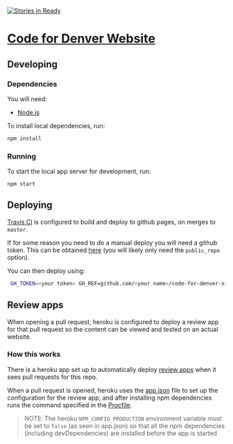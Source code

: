 [![Stories in Ready](https://badge.waffle.io/codefordenver/code-for-denver-site.png?label=ready&title=Ready)](http://waffle.io/codefordenver/code-for-denver-site)

# [Code for Denver Website](http://www.codefordenver.org/)

## Developing

### Dependencies
You will need:
- [Node.js](https://nodejs.org/)

To install local dependencies, run:
```bash
npm install
```

### Running
To start the local app server for development, run:
```
npm start
```

## Deploying

[Travis CI](https://travis-ci.org/) is configured to build and deploy to github pages, on merges to `master`.

If for some reason you need to do a manual deploy you will need a github token. This can be obtained
[here](https://github.com/settings/tokens) (you will likely only need the `public_repo` option).

You can then deploy using:
```bash
 GH_TOKEN=<your token> GH_REF=github.com/<your name>/code-for-denver-site.git ./deploy.sh
```

## Review apps
When opening a pull request, heroku is configured to deploy a review app for that pull request so the content can be viewed and tested on an actual website.

### How this works
There is a heroku app set up to automatically deploy [review apps](https://devcenter.heroku.com/articles/github-integration-review-apps) when it sees pull requests for this repo.

When a pull request is opened, heroku uses the [app.json](app.json) file to set up the configuration for the review app, and after installing npm dependencies runs the command specified in the [Procfile](Procfile).

> NOTE: The heroku `NPM_CONFIG_PRODUCTION` environment variable must be set to `false` (as seen in app.json) so that all the npm dependencies (including devDependencies) are installed before the app is started


